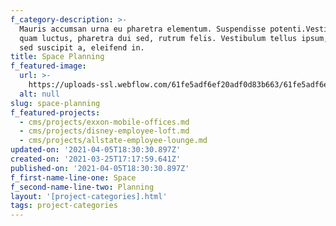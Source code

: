 ```yaml
---
f_category-description: >-
  Mauris accumsan urna eu pharetra elementum. Suspendisse potenti.Vestibulum ut
  quam luctus, pharetra dui sed, rutrum felis. Vestibulum tellus ipsum, rhoncus
  sed suscipit a, eleifend in.
title: Space Planning
f_featured-image:
  url: >-
    https://uploads-ssl.webflow.com/61fe5adf6ef20adf0d83b663/61fe5adf6ef20aa60983b67d_Space007.jpeg
  alt: null
slug: space-planning
f_featured-projects:
  - cms/projects/exxon-mobile-offices.md
  - cms/projects/disney-employee-loft.md
  - cms/projects/allstate-employee-lounge.md
updated-on: '2021-04-05T18:30:30.897Z'
created-on: '2021-03-25T17:17:59.641Z'
published-on: '2021-04-05T18:30:30.897Z'
f_first-name-line-one: Space
f_second-name-line-two: Planning
layout: '[project-categories].html'
tags: project-categories
---
```



